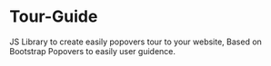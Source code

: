 # Tour-Guide
JS Library to create easily popovers tour to your website, Based on Bootstrap Popovers to easily user guidence.

